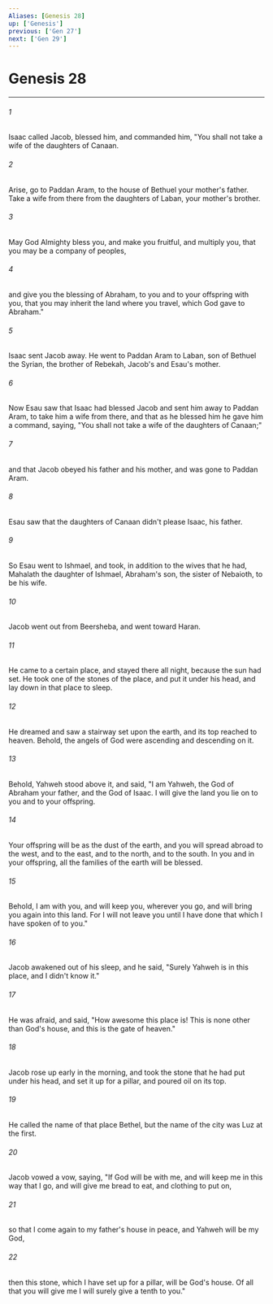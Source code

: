 ```yaml
---
Aliases: [Genesis 28]
up: ['Genesis']
previous: ['Gen 27']
next: ['Gen 29']
---
```

# Genesis 28
***





###### 1 

Isaac called Jacob, blessed him, and commanded him, "You shall not take a wife of the daughters of Canaan. 



###### 2 

Arise, go to Paddan Aram, to the house of Bethuel your mother's father. Take a wife from there from the daughters of Laban, your mother's brother. 



###### 3 

May God Almighty bless you, and make you fruitful, and multiply you, that you may be a company of peoples, 



###### 4 

and give you the blessing of Abraham, to you and to your offspring with you, that you may inherit the land where you travel, which God gave to Abraham." 



###### 5 

Isaac sent Jacob away. He went to Paddan Aram to Laban, son of Bethuel the Syrian, the brother of Rebekah, Jacob's and Esau's mother. 



###### 6 

Now Esau saw that Isaac had blessed Jacob and sent him away to Paddan Aram, to take him a wife from there, and that as he blessed him he gave him a command, saying, "You shall not take a wife of the daughters of Canaan;" 



###### 7 

and that Jacob obeyed his father and his mother, and was gone to Paddan Aram. 



###### 8 

Esau saw that the daughters of Canaan didn't please Isaac, his father. 



###### 9 

So Esau went to Ishmael, and took, in addition to the wives that he had, Mahalath the daughter of Ishmael, Abraham's son, the sister of Nebaioth, to be his wife. 



###### 10 

Jacob went out from Beersheba, and went toward Haran. 



###### 11 

He came to a certain place, and stayed there all night, because the sun had set. He took one of the stones of the place, and put it under his head, and lay down in that place to sleep. 



###### 12 

He dreamed and saw a stairway set upon the earth, and its top reached to heaven. Behold, the angels of God were ascending and descending on it. 



###### 13 

Behold, Yahweh stood above it, and said, "I am Yahweh, the God of Abraham your father, and the God of Isaac. I will give the land you lie on to you and to your offspring. 



###### 14 

Your offspring will be as the dust of the earth, and you will spread abroad to the west, and to the east, and to the north, and to the south. In you and in your offspring, all the families of the earth will be blessed. 



###### 15 

Behold, I am with you, and will keep you, wherever you go, and will bring you again into this land. For I will not leave you until I have done that which I have spoken of to you." 



###### 16 

Jacob awakened out of his sleep, and he said, "Surely Yahweh is in this place, and I didn't know it." 



###### 17 

He was afraid, and said, "How awesome this place is! This is none other than God's house, and this is the gate of heaven." 



###### 18 

Jacob rose up early in the morning, and took the stone that he had put under his head, and set it up for a pillar, and poured oil on its top. 



###### 19 

He called the name of that place Bethel, but the name of the city was Luz at the first. 



###### 20 

Jacob vowed a vow, saying, "If God will be with me, and will keep me in this way that I go, and will give me bread to eat, and clothing to put on, 



###### 21 

so that I come again to my father's house in peace, and Yahweh will be my God, 



###### 22 

then this stone, which I have set up for a pillar, will be God's house. Of all that you will give me I will surely give a tenth to you."
